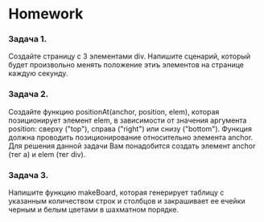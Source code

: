 # Homework 

### Задача 1. 

Создайте страницу с 3 элементами div. Напишите сценарий, который будет произвольно менять положение этиъ элементов на странице каждую секунду. 

### Задача 2.  

Создайте функцию positionAt(anchor, position, elem), которая позиционирует элемент elem, в зависимости от значения аргумента position: 
сверху ("top"), справа ("right") или снизу ("bottom"). Функция должна проводить позиционирование относительно элемента anchor. 
Для решения данной задачи Вам понадобится создать элемент anchor (тег а) и elem (тег div).

### Задача 3.  

Напишите функцию makeBoard, которая генерирует таблицу с указанным количеством строк и столбцов и закрашивает ее ечейки черным и белым цветами в шахматном порядке. 



